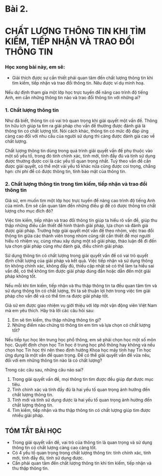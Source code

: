 # Bài 2.
# CHẤT LƯỢNG THÔNG TIN KHI TÌM KIẾM, TIẾP NHẬN VÀ TRAO ĐỔI THÔNG TIN

### Học xong bài này, em sẽ:

- Giải thích được sự cần thiết phải quan tâm đến chất lượng thông tin khi tìm kiếm, tiếp nhận và trao đổi thông tin. Nêu được ví dụ minh hoạ.

Nếu dự định tham gia một lớp học trực tuyến để nâng cao trình độ tiếng Anh, em cần những thông tin nào và trao đổi thông tin với những ai?

### 1. Chất lượng thông tin

Như đã biết, thông tin có vai trò quan trọng khi giải quyết một vấn đề. Thông tin hữu ích giúp ta tìm ra giải pháp cho vấn đề thường được đánh giá là thông tin có chất lượng tốt. Nói cách khác, thông tin có mức độ đáp ứng càng cao đối với nhu cầu của người sử dụng thì càng được đánh giá cao về chất lượng.

Chất lượng thông tin dùng trong quá trình giải quyết vấn đề phụ thuộc vào một số yếu tố, trong đó tính chính xác, tính mới, tính đầy đủ và tính sử dụng được thường được coi là các yếu tố quan trọng nhất. Tuỳ theo vấn đề cần được giải quyết, có thể một vài yếu tố khác nữa cũng được coi trọng, chẳng hạn: chi phí để có được thông tin, tính bảo mật của thông tin.

### 2. Chất lượng thông tin trong tìm kiếm, tiếp nhận và trao đổi thông tin

Giả sử, em muốn tìm một lớp học trực tuyến để nâng cao trình độ tiếng Anh của mình. Em sẽ cần quan tâm đến những điều gì để có được thông tin chất lượng cho mục đích đó?

Việc tìm kiếm, tiếp nhận và trao đổi thông tin giúp ta hiểu rõ vấn đề, giúp thu thập những điều cần thiết để hình thành giải pháp, lựa chọn và đánh giá được giải pháp. Trường hợp giải quyết một vấn đề theo nhóm, việc trao đổi thông tin giữa các thành viên trong nhóm cũng rất cần thiết để mọi người hiểu rõ nhiệm vụ, cùng nhau xây dựng một số giải pháp, thảo luận để đi đến lựa chọn giải pháp cũng như đánh giá, điều chỉnh giải pháp.

Sử dụng thông tin có chất lượng trong giải quyết vấn đề có vai trò quyết định chất lượng của giải pháp và kết quả. Việc tiếp nhận và sử dụng thông tin không chính xác, không đầy đủ, thiếu cập nhật sẽ có thể làm ta hiểu sai vấn đề, có thể không tìm được giải pháp đúng đắn hoặc dẫn đến một giải pháp không tốt.

Nếu mỗi khi tìm kiếm, tiếp nhận và thu thập thông tin ta đều quan tâm tìm và sử dụng thông tin có chất lượng, thì ta sẽ thuận lợi hơn trong việc tìm giải pháp cho vấn đề và có thể tìm ra được giải pháp tốt.

Giả sử em được giao nhiệm vụ giới thiệu với lớp một vận động viên Việt Nam mà em yêu thích. Hãy trả lời các câu hỏi sau:

1) Em sẽ tìm kiếm, thu thập những thông tin gì?
2) Những điểm nào chứng tỏ thông tin em tìm và lựa chọn có chất lượng tốt?

Nếu tiếp tục học lên trung học phổ thông, em sẽ phải chọn học một số môn học. Quyết định chọn học Tin học ở trung học phổ thông hay không và nếu chọn học Tin học thì nên theo định hướng Khoa học máy tính hay Tin học ứng dụng là một vấn đề quan trọng. Để có thể giải quyết vấn đề vừa nêu, đối với em những thông tin nào là có chất lượng?

Trong các câu sau, những câu nào sai?
1) Trong giải quyết vấn đề, mọi thông tin tìm được đều giúp đạt được mục tiêu.
2) Tính chính xác và tính đầy đủ là hai yếu tố quan trọng ảnh hưởng đến chất lượng thông tin.
3) Tính mới và tính sử dụng được là hai yếu tố quan trọng ảnh hưởng đến chất lượng thông tin.
4) Tìm kiếm, tiếp nhận và thu thập thông tin có chất lượng giúp tìm được nhiều giải pháp.

## TÓM TẮT BÀI HỌC

- Trong giải quyết vấn đề, vai trò của thông tin là quan trọng và sử dụng thông tin có chất lượng càng cao càng tốt.
- Có 4 yếu tố quan trọng trong chất lượng thông tin: tính chính xác, tính mới, tính đầy đủ, tính sử dụng được.
- Cần phải quan tâm đến chất lượng thông tin khi tìm kiếm, tiếp nhận và thu thập thông tin.
